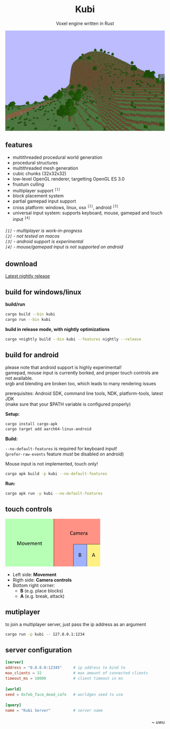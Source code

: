 <h1 align="center">Kubi</h1>
<p align="center">
  Voxel engine written in Rust
</p>
<div align="center">
  <img src=".readme/game.gif" width="512">
</div>

<h2>features</h2>

<p>
  <ul>
    <li>multithreaded procedural world generation</li>
    <li>procedural structures</li>
    <li>multithreaded mesh generation</li>
    <li>cubic chunks (32x32x32)</li>
    <li>low-level OpenGL renderer, targetting OpenGL ES 3.0</li>
    <li>frustum culling</li>
    <li>multiplayer support <sup><code>[1]</code></sup></li>
    <li>block placement system</li>
    <li>partial gamepad input support</li>
    <li>cross platform: windows, linux, osx <sup><code>[2]</code></sup>, android <sup><code>[3]</code></sup></li>
    <li>universal input system: supports keyboard, mouse, gamepad and touch input <sup><code>[4]</code></sup></li>
  </ul>
  <h6>
    <code>[1]</code> - multiplayer is work-in-progress<br>
    <code>[2]</code> - not tested on macos<br>
    <code>[3]</code> - android support is experimental<br>
    <code>[4]</code> - mouse/gamepad input is not supported on android
  </h6>
</p>

<h2>download</h2>
<a href="https://github.com/griffi-gh/kubi/releases/tag/nightly">Latest nightly release</a>

<h2>build for windows/linux</h2>

**build/run**

```bash
cargo build --bin kubi
cargo run --bin kubi
```

**build in release mode, with nightly optimizations**

```bash
cargo +nightly build --bin kubi --features nightly --release
```

<h2>build for android</h2>

please note that android support is highly experimental!\
gamepad, mouse input is currently borked, and proper touch controls are not available.\
srgb and blending are broken too, which leads to many rendering issues

prerequisites: Android SDK, command line tools, NDK, platform-tools, latest JDK\
(make sure that your $PATH variable is configured properly)

**Setup:**

```bash
cargo install cargo-apk
cargo target add aarch64-linux-android
```

**Build:**

`--no-default-features` is required for keyboard input!\
(`prefer-raw-events` feature *must* be disabled on android)

Mouse input is not implemented, touch only!

```bash
cargo apk build -p kubi --no-default-features
```

**Run:**

```bash
cargo apk run -p kubi --no-default-features
```

<h2>touch controls</h2>

<img src=".readme/touch_controls.png" alt="touch control scheme" width="300">

- Left side: **Movement**
- Rigth side: **Camera controls**
- Bottom right corner:
  - **B** (e.g. place blocks)
  - **A** (e.g. break, attack)

<h2>mutiplayer</h2>

to join a multiplayer server, just pass the ip address as an argument

```sh
cargo run -p kubi -- 127.0.0.1:1234
```

<h2>server configuration</h2>

```toml
[server]
address = "0.0.0.0:12345"     # ip address to bind to
max_clients = 32              # max amount of connected clients
timeout_ms = 10000            # client timeout in ms

[world]
seed = 0xfeb_face_dead_cafe   # worldgen seed to use

[query]
name = "Kubi Server"          # server name
```

<h6 align="right"><i>~ uwu</i></h6>
